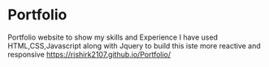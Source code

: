 # Portfolio
Portfolio website to show my skills and Experience
I have used HTML,CSS,Javascript along with Jquery to build this iste more reactive and responsive
https://rishirk2107.github.io/Portfolio/
